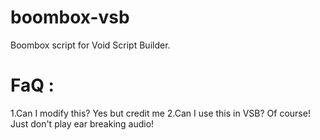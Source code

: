 # boombox-vsb
Boombox script for Void Script Builder.

# FaQ :
1.Can I modify this?
  Yes but credit me
2.Can I use this in VSB?
  Of course! Just don't play ear breaking audio!
